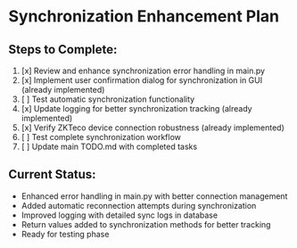 # Synchronization Enhancement Plan

## Steps to Complete:

1. [x] Review and enhance synchronization error handling in main.py
2. [x] Implement user confirmation dialog for synchronization in GUI (already implemented)
3. [ ] Test automatic synchronization functionality
4. [x] Update logging for better synchronization tracking (already implemented)
5. [x] Verify ZKTeco device connection robustness (already implemented)
6. [ ] Test complete synchronization workflow
7. [ ] Update main TODO.md with completed tasks

## Current Status:
- Enhanced error handling in main.py with better connection management
- Added automatic reconnection attempts during synchronization
- Improved logging with detailed sync logs in database
- Return values added to synchronization methods for better tracking
- Ready for testing phase
